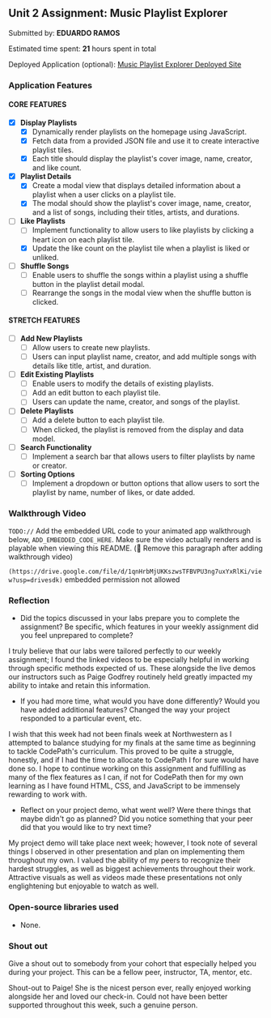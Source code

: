 ## Unit 2 Assignment: Music Playlist Explorer

Submitted by: **EDUARDO RAMOS**

Estimated time spent: **21** hours spent in total

Deployed Application (optional): [Music Playlist Explorer Deployed Site](ADD_LINK_HERE)

### Application Features

#### CORE FEATURES

- [X] **Display Playlists**
  - [X] Dynamically render playlists on the homepage using JavaScript.
  - [X] Fetch data from a provided JSON file and use it to create interactive playlist tiles.
  - [X] Each title should display the playlist's cover image, name, creator, and like count.

- [X] **Playlist Details**
  - [X] Create a modal view that displays detailed information about a playlist when a user clicks on a playlist tile.
  - [X] The modal should show the playlist's cover image, name, creator, and a list of songs, including their titles, artists, and durations.

- [ ] **Like Playlists**
  - [ ] Implement functionality to allow users to like playlists by clicking a heart icon on each playlist tile.
  - [X] Update the like count on the playlist tile when a playlist is liked or unliked.

- [ ] **Shuffle Songs**
  - [ ] Enable users to shuffle the songs within a playlist using a shuffle button in the playlist detail modal.
  - [ ] Rearrange the songs in the modal view when the shuffle button is clicked.

#### STRETCH FEATURES

- [ ] **Add New Playlists**
  - [ ] Allow users to create new playlists.
  - [ ] Users can input playlist name, creator, and add multiple songs with details like title, artist, and duration.

- [ ] **Edit Existing Playlists**
  - [ ] Enable users to modify the details of existing playlists.
  - [ ] Add an edit button to each playlist tile.
  - [ ] Users can update the name, creator, and songs of the playlist.

- [ ] **Delete Playlists**
  - [ ] Add a delete button to each playlist tile.
  - [ ] When clicked, the playlist is removed from the display and data model.

- [ ] **Search Functionality**
  - [ ] Implement a search bar that allows users to filter playlists by name or creator.

- [ ] **Sorting Options**
  - [ ] Implement a dropdown or button options that allow users to sort the playlist by name, number of likes, or date added.

### Walkthrough Video

`TODO://` Add the embedded URL code to your animated app walkthrough below, `ADD_EMBEDDED_CODE_HERE`. Make sure the video actually renders and is playable when viewing this README. (🚫 Remove this paragraph after adding walkthrough video)

`(https://drive.google.com/file/d/1qnHrbMjUKKszwsTFBVPU3ng7uxYxRlKi/view?usp=drivesdk)` embedded permission not allowed

### Reflection

* Did the topics discussed in your labs prepare you to complete the assignment? Be specific, which features in your weekly assignment did you feel unprepared to complete?

I truly believe that our labs were tailored perfectly to our weekly assignment; I found the linked videos to be especially helpful in working through specific methods expected of us. 
These alongside the live demos our instructors such as Paige Godfrey routinely held greatly impacted my ability to intake and retain this information.

* If you had more time, what would you have done differently? Would you have added additional features? Changed the way your project responded to a particular event, etc.
  
I wish that this week had not been finals week at Northwestern as I attempted to balance studying for my finals at the same time as beginning to tackle CodePath's curriculum. This proved to be quite
a struggle, honestly, and if I had the time to allocate to CodePath I for sure would have done so. I hope to continue working on this assignment and fulfilling as many of the flex features as I can,
if not for CodePath then for my own learning as I have found HTML, CSS, and JavaScript to be immensely rewarding to work with.

* Reflect on your project demo, what went well? Were there things that maybe didn't go as planned? Did you notice something that your peer did that you would like to try next time?

My project demo will take place next week; however, I took note of several things I observed in other presentation and plan on implementing them throughout my own. I valued the ability of my peers to 
recognize their hardest struggles, as well as biggest achievements throughout their work. Attractive visuals as well as videos made these presentations not only englightening but enjoyable to watch as well.

### Open-source libraries used

- None.

### Shout out

Give a shout out to somebody from your cohort that especially helped you during your project. This can be a fellow peer, instructor, TA, mentor, etc.

Shout-out to Paige! She is the nicest person ever, really enjoyed working alongside her and loved our check-in. Could not have been better supported throughout this week, such a genuine person.
